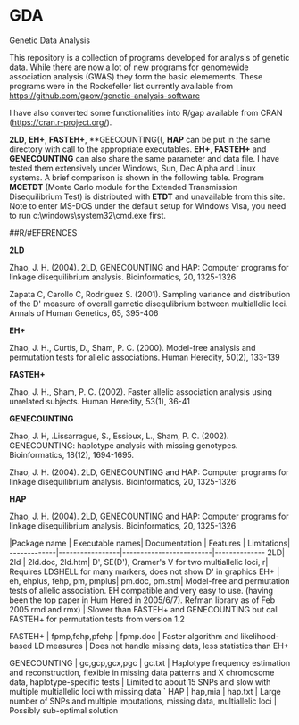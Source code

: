 # GDA
Genetic Data Analysis

This repository is a collection of programs developed for analysis of genetic data. While there are now a lot of new programs for genomewide association analysis (GWAS) they form the basic elemements.  These programs were in the Rockefeller list currently available from https://github.com/gaow/genetic-analysis-software
 
I have also converted some functionalities into R/gap available from CRAN (https://cran.r-project.org/).

**2LD**, **EH+**, **FASTEH+**, **GEECOUNTING((, **HAP** can be put in the same directory with call to the appropriate executables. **EH+**, **FASTEH+** and **GENECOUNTING** can also share the same parameter and data file. I have tested them extensively under Windows, Sun, Dec Alpha and Linux systems. A brief comparison is shown in the following table. Program **MCETDT** (Monte Carlo module for the Extended Transmission Disequilibrium Test) is distributed with **ETDT** and unavailable from this site. Note to enter MS-DOS under the default setup for Windows Visa, you need to run c:\windows\system32\cmd.exe first. 


##R/#EFERENCES

**2LD**

Zhao, J. H. (2004). 2LD, GENECOUNTING and HAP: Computer programs for linkage disequilibrium analysis. Bioinformatics, 20, 1325-1326

Zapata C, Carollo C, Rodriguez S. (2001). Sampling variance and distribution of the D' measure of overall gametic disequlibrium between multiallelic loci. Annals of Human Genetics, 65, 395-406


**EH+**

Zhao, J. H., Curtis, D., Sham, P. C. (2000). Model-free analysis and permutation tests for allelic associations. Human Heredity, 50(2), 133-139


**FASTEH+**

Zhao, J. H., Sham, P. C. (2002). Faster allelic association analysis using unrelated subjects. Human Heredity, 53(1), 36-41


**GENECOUNTING**

Zhao, J. H, .Lissarrague, S., Essioux, L., Sham, P. C. (2002). GENECOUNTING: haplotype analysis with missing genotypes. Bioinformatics, 18(12), 1694-1695.

Zhao, J. H. (2004). 2LD, GENECOUNTING and HAP: Computer programs for linkage disequilibrium analysis. Bioinformatics, 20, 1325-1326 

**HAP**

Zhao, J. H. (2004). 2LD, GENECOUNTING and HAP: Computer programs for linkage disequilibrium analysis. Bioinformatics, 20, 1325-1326

|Package name | Executable names| Documentation | Features | Limitations|
-------------|-----------------|-------------------------|--------------
2LD| 2ld | 2ld.doc, 2ld.htm|  D', SE(D'), Cramer's V for two multiallelic loci, r| Requires LDSHELL for many markers, does not show D' in graphics
EH+ | eh, ehplus, fehp, pm, pmplus| pm.doc, pm.stm|  Model-free and permutation tests of allelic association. EH compatible and very easy to use. (having been the top paper in Hum Hered in 2005/6/7). Refman library as of Feb 2005 rmd and rmx) | Slower than FASTEH+ and GENECOUNTING but call FASTEH+ for permutation tests from version 1.2

FASTEH+ | fpmp,fehp,pfehp | fpmp.doc | Faster algorithm and likelihood-based LD measures | Does not handle missing data, less statistics than EH+

GENECOUNTING  | gc,gcp,gcx,pgc | gc.txt | Haplotype frequency estimation and reconstruction, flexible in missing data patterns and X chromosome data, haplotype-specific tests | Limited to about 15 SNPs and slow with multiple multiallelic loci with missing data
`
HAP |  hap,mia | hap.txt | Large number of SNPs and multiple imputations, missing data, multiallelic loci | Possibly sub-optimal solution
